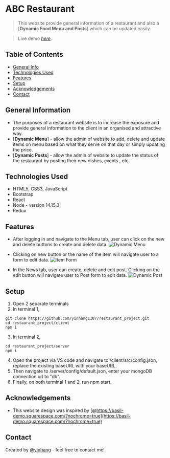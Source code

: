 # ABC Restaurant

> This website provide general information of a restaurant and also a [__Dynamic Food Menu and Posts__] which can be updated easily.

> Live demo [_here_](https://abc-restaurant.netlify.app).

## Table of Contents

- [General Info](#general-information)
- [Technologies Used](#technologies-used)
- [Features](#features)
- [Setup](#setup)
- [Acknowledgements](#acknowledgements)
- [Contact](#contact)

## General Information

- The purposes of a restaurant website is to increase the exposure and provide general information to the client in an organised and attractive way.
- [__Dynamic Menu__] - allow the admin of website to add, delete and update items on menu based on what they serve on that day or simply updating the price.
- [__Dynamic Posts__] - allow the admin of website to update the status of the restaurant by posting their new dishes, events , etc.

## Technologies Used

- HTML5, CSS3, JavaScript
- Bootstrap
- React
- Node - version 14.15.3
- Redux

## Features

- After logging in and navigate to the Menu tab, user can click on the new and delete buttons to create and delete data.
![Dynamic Menu](https://s2.im.ge/2021/06/18/o38tD.png)

- Clicking on new button or the name of the item will navigate user to a form to edit data.
![Item Form](https://s2.im.ge/2021/06/18/o3ZFC.png) 

- In the News tab, user can create, delete and edit post. Clicking on the edit button will navigate user to Post form to edit data.
![Dynamic Post](https://s1.im.ge/2021/06/18/o3Kjq.png)

## Setup

1. Open 2 separate terminals
2. In terminal 1,
```
git clone https://github.com/yinhang1107/restaurant_project.git
cd restaurant_project/client
npm i
```
3. In terminal 2,
```
cd restaurant_project/server
npm i
```
4. Open the project via VS code and navigate to /client/src/config.json, replace the existing baseURL with your baseURL.
5. Then navigate to /server/config/default.json, enter your mongoDB connection url to "db".
6. Finally, on both terminal 1 and 2, run npm start.

## Acknowledgements

- This website design was inspired by [@https://basil-demo.squarespace.com/?nochrome=true](https://basil-demo.squarespace.com/?nochrome=true)

## Contact

Created by [@yinhang](https://yinhang.netlify.app/) - feel free to contact me!
